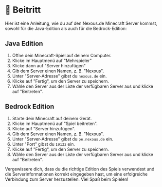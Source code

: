 # 💚 Beitritt

Hier ist eine Anleitung, wie du auf den Nexous.de Minecraft Server kommst, sowohl für die Java-Edition als auch für die Bedrock-Edition:

## Java Edition

1. Öffne dein Minecraft-Spiel auf deinem Computer.
2. Klicke im Hauptmenü auf "Mehrspieler"
3. Klicke dann auf "Server hinzufügen"
4. Gib dem Server einen Namen, z. B. "Nexous".
5. Unter "Server-Adresse" gibst du `nexous.de` ein.
6. Klicke auf "Fertig", um den Server zu speichern.
7. Wähle den Server aus der Liste der verfügbaren Server aus und klicke auf "Beitreten".

## Bedrock Edition

1. Starte dein Minecraft auf deinem Gerät.
2. Klicke im Hauptmenü auf "Spiel beitreten".
3. Klicke auf "Server hinzufügen".
4. Gib dem Server einen Namen, z. B. "Nexous".
5. Unter "Server-Adresse" gibst du `pe.nexous.de` ein.
6. Unter "Port" gibst du `19132` ein.
7. Klicke auf "Fertig", um den Server zu speichern.
8. Wähle den Server aus der Liste der verfügbaren Server aus und klicke auf "Beitreten".

Vergewissere dich, dass du die richtige Edition des Spiels verwendest und die Serverinformationen korrekt eingegeben hast, um eine erfolgreiche Verbindung zum Server herzustellen. Viel Spaß beim Spielen!
